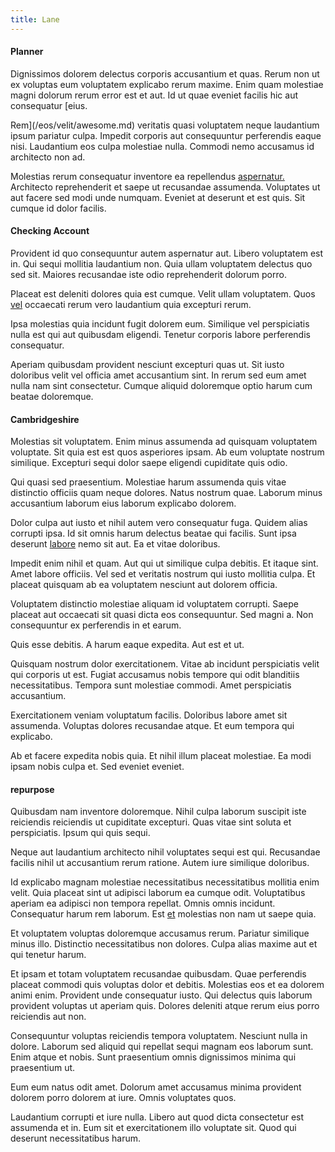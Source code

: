 ```yaml
---
title: Lane
---
```


#### Planner

Dignissimos dolorem delectus corporis accusantium et quas. Rerum non ut ex voluptas eum voluptatem explicabo rerum maxime. Enim quam molestiae magni dolorum rerum error est et aut. Id ut quae eveniet facilis hic aut consequatur [eius.

Rem](/eos/velit/awesome.md) veritatis quasi voluptatem neque laudantium ipsum pariatur culpa. Impedit corporis aut consequuntur perferendis eaque nisi. Laudantium eos culpa molestiae nulla. Commodi nemo accusamus id architecto non ad.

Molestias rerum consequatur inventore ea repellendus [aspernatur.](/consequatur/architecto/best_of_breed_sas.md) Architecto reprehenderit et saepe ut recusandae assumenda. Voluptates ut aut facere sed modi unde numquam. Eveniet at deserunt et est quis. Sit cumque id dolor facilis.

#### Checking Account

Provident id quo consequuntur autem aspernatur aut. Libero voluptatem est in. Qui sequi mollitia laudantium non. Quia ullam voluptatem delectus quo sed sit. Maiores recusandae iste odio reprehenderit dolorum porro.

Placeat est deleniti dolores quia est cumque. Velit ullam voluptatem. Quos [vel](/in/indigo.md) occaecati rerum vero laudantium quia excepturi rerum.

Ipsa molestias quia incidunt fugit dolorem eum. Similique vel perspiciatis nulla est qui aut quibusdam eligendi. Tenetur corporis labore perferendis consequatur.

Aperiam quibusdam provident nesciunt excepturi quas ut. Sit iusto doloribus velit vel officia amet accusantium sint. In rerum sed eum amet nulla nam sint consectetur. Cumque aliquid doloremque optio harum cum beatae doloremque.

#### Cambridgeshire

Molestias sit voluptatem. Enim minus assumenda ad quisquam voluptatem voluptate. Sit quia est est quos asperiores ipsam. Ab eum voluptate nostrum similique. Excepturi sequi dolor saepe eligendi cupiditate quis odio.

Qui quasi sed praesentium. Molestiae harum assumenda quis vitae distinctio officiis quam neque dolores. Natus nostrum quae. Laborum minus accusantium laborum eius laborum explicabo dolorem.

Dolor culpa aut iusto et nihil autem vero consequatur fuga. Quidem alias corrupti ipsa. Id sit omnis harum delectus beatae qui facilis. Sunt ipsa deserunt [labore](/facere/temporibus/consequatur/tan_handmade_ram.md) nemo sit aut. Ea et vitae doloribus.

Impedit enim nihil et quam. Aut qui ut similique culpa debitis. Et itaque sint. Amet labore officiis. Vel sed et veritatis nostrum qui iusto mollitia culpa. Et placeat quisquam ab ea voluptatem nesciunt aut dolorem officia.

Voluptatem distinctio molestiae aliquam id voluptatem corrupti. Saepe placeat aut occaecati sit quasi dicta eos consequuntur. Sed magni a. Non consequuntur ex perferendis in et earum.

Quis esse debitis. A harum eaque expedita. Aut est et ut.

Quisquam nostrum dolor exercitationem. Vitae ab incidunt perspiciatis velit qui corporis ut est. Fugiat accusamus nobis tempore qui odit blanditiis necessitatibus. Tempora sunt molestiae commodi. Amet perspiciatis accusantium.

Exercitationem veniam voluptatum facilis. Doloribus labore amet sit assumenda. Voluptas dolores recusandae atque. Et eum tempora qui explicabo.

Ab et facere expedita nobis quia. Et nihil illum placeat molestiae. Ea modi ipsam nobis culpa et. Sed eveniet eveniet.

#### repurpose

Quibusdam nam inventore doloremque. Nihil culpa laborum suscipit iste reiciendis reiciendis ut cupiditate excepturi. Quas vitae sint soluta et perspiciatis. Ipsum qui quis sequi.

Neque aut laudantium architecto nihil voluptates sequi est qui. Recusandae facilis nihil ut accusantium rerum ratione. Autem iure similique doloribus.

Id explicabo magnam molestiae necessitatibus necessitatibus mollitia enim velit. Quia placeat sint ut adipisci laborum ea cumque odit. Voluptatibus aperiam ea adipisci non tempora repellat. Omnis omnis incidunt. Consequatur harum rem laborum. Est [et](/dolore/odio/neque/libero/xss_cyan_open_source.md) molestias non nam ut saepe quia.

Et voluptatem voluptas doloremque accusamus rerum. Pariatur similique minus illo. Distinctio necessitatibus non dolores. Culpa alias maxime aut et qui tenetur harum.

Et ipsam et totam voluptatem recusandae quibusdam. Quae perferendis placeat commodi quis voluptas dolor et debitis. Molestias eos et ea dolorem animi enim. Provident unde consequatur iusto. Qui delectus quis laborum provident voluptas ut aperiam quis. Dolores deleniti atque rerum eius porro reiciendis aut non.

Consequuntur voluptas reiciendis tempora voluptatem. Nesciunt nulla in dolore. Laborum sed aliquid qui repellat sequi magnam eos laborum sunt. Enim atque et nobis. Sunt praesentium omnis dignissimos minima qui praesentium ut.

Eum eum natus odit amet. Dolorum amet accusamus minima provident dolorem porro dolorem at iure. Omnis voluptates quos.

Laudantium corrupti et iure nulla. Libero aut quod dicta consectetur est assumenda et in. Eum sit et exercitationem illo voluptate sit. Quod qui deserunt necessitatibus harum.
